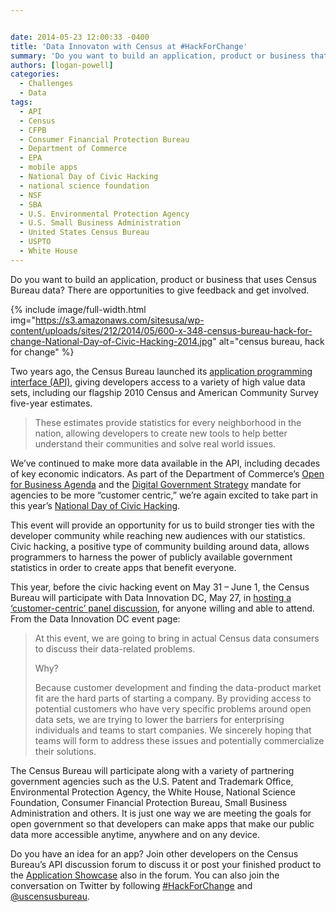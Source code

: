 ```yaml
---


date: 2014-05-23 12:00:33 -0400
title: 'Data Innovaton with Census at #HackForChange'
summary: 'Do you want to build an application, product or business that uses Census Bureau data? There are opportunities to give feedback and get involved.  Two years ago, the Census Bureau launched its application programming interface (API), giving developers access to a variety of high value data sets,'
authors: [logan-powell]
categories:
  - Challenges
  - Data
tags:
  - API
  - Census
  - CFPB
  - Consumer Financial Protection Bureau
  - Department of Commerce
  - EPA
  - mobile apps
  - National Day of Civic Hacking
  - national science foundation
  - NSF
  - SBA
  - U.S. Environmental Protection Agency
  - U.S. Small Business Administration
  - United States Census Bureau
  - USPTO
  - White House
---
```


Do you want to build an application, product or business that uses Census Bureau data? There are opportunities to give feedback and get involved.


{% include image/full-width.html img="https://s3.amazonaws.com/sitesusa/wp-content/uploads/sites/212/2014/05/600-x-348-census-bureau-hack-for-change-National-Day-of-Civic-Hacking-2014.jpg" alt="census bureau, hack for change" %}

Two years ago, the Census Bureau launched its [application programming interface (API)](http://www.census.gov/developers/), giving developers access to a variety of high value data sets, including our flagship 2010 Census and American Community Survey five-year estimates.

> These estimates provide statistics for every neighborhood in the nation, allowing developers to create new tools to help better understand their communities and solve real world issues.

We’ve continued to make more data available in the API, including decades of key economic indicators. As part of the Department of Commerce’s [Open for Business Agenda](http://www.commerce.gov/news/fact-sheets/2013/11/14/fact-sheet-us-department-commerce-open-business-agenda) and the [Digital Government Strategy](http://www.whitehouse.gov/sites/default/files/omb/egov/digital-government/digital-government.html) mandate for agencies to be more &#8220;customer centric,&#8221; we’re again excited to take part in this year’s [National Day of Civic Hacking](http://hackforchange.org/).

This event will provide an opportunity for us to build stronger ties with the developer community while reaching new audiences with our statistics. Civic hacking, a positive type of community building around data, allows programmers to harness the power of publicly available government statistics in order to create apps that benefit everyone.

This year, before the civic hacking event on May 31 – June 1, the Census Bureau will participate with Data Innovation DC, May 27, in [hosting a ‘customer-centric’ panel discussion](http://www.meetup.com/Data-Business-DC/events/182552262/), for anyone willing and able to attend. From the Data Innovation DC event page:

> At this event, we are going to bring in actual Census data consumers to discuss their data-related problems.
> 
> Why?
> 
> Because customer development and finding the data-product market fit are the hard parts of starting a company. By providing access to potential customers who have very specific problems around open data sets, we are trying to lower the barriers for enterprising individuals and teams to start companies. We sincerely hoping that teams will form to address these issues and potentially commercialize their solutions.

The Census Bureau will participate along with a variety of partnering government agencies such as the U.S. Patent and Trademark Office, Environmental Protection Agency, the White House, National Science Foundation, Consumer Financial Protection Bureau, Small Business Administration and others. It is just one way we are meeting the goals for open government so that developers can make apps that make our public data more accessible anytime, anywhere and on any device.

Do you have an idea for an app? Join other developers on the Census Bureau’s API discussion forum to discuss it or post your finished product to the [Application Showcase](http://apiforum.ideascale.com/a/ideafactory.do?id=18378&mode=recent&discussionFilter=byids&discussionID=26088) also in the forum. You can also join the conversation on Twitter by following [#HackForChange](http://twitter.com/search?q=%23hackforchange "#HackForChange") and [@uscensusbureau](http://twitter.com/uscensusbureau).